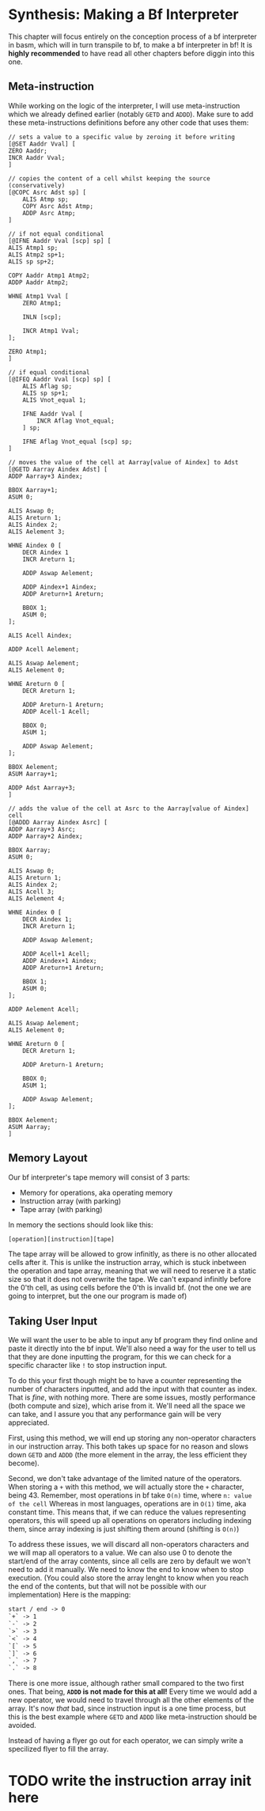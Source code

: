 # Synthesis: Making a Bf Interpreter

This chapter will focus entirely on the conception process of a bf interpreter in basm,
which will in turn transpile to bf, to make a bf interpreter in bf!
It is **highly recommended** to have read all other chapters before diggin into this one.

## Meta-instruction
While working on the logic of the interpreter,
I will use meta-instruction which we already defined earlier (notably `GETD` and `ADDD`).
Make sure to add these meta-instructions definitions before any other code that uses them:
```basm
// sets a value to a specific value by zeroing it before writing
[@SET Aaddr Vval] [
ZERO Aaddr;
INCR Aaddr Vval;
]

// copies the content of a cell whilst keeping the source (conservatively)
[@COPC Asrc Adst sp] [
	ALIS Atmp sp;
	COPY Asrc Adst Atmp;
	ADDP Asrc Atmp;
]

// if not equal conditional
[@IFNE Aaddr Vval [scp] sp] [
ALIS Atmp1 sp;
ALIS Atmp2 sp+1;
ALIS sp sp+2;

COPY Aaddr Atmp1 Atmp2;
ADDP Aaddr Atmp2;

WHNE Atmp1 Vval [
    ZERO Atmp1;

    INLN [scp];

    INCR Atmp1 Vval;
];

ZERO Atmp1;
]

// if equal conditional
[@IFEQ Aaddr Vval [scp] sp] [
    ALIS Aflag sp;
    ALIS sp sp+1;
    ALIS Vnot_equal 1;

    IFNE Aaddr Vval [
        INCR Aflag Vnot_equal;
    ] sp;

    IFNE Aflag Vnot_equal [scp] sp;
]

// moves the value of the cell at Aarray[value of Aindex] to Adst
[@GETD Aarray Aindex Adst] [
ADDP Aarray+3 Aindex; 

BBOX Aarray+1;
ASUM 0;

ALIS Aswap 0;
ALIS Areturn 1;
ALIS Aindex 2;
ALIS Aelement 3;

WHNE Aindex 0 [
    DECR Aindex 1
    INCR Areturn 1;

    ADDP Aswap Aelement;

    ADDP Aindex+1 Aindex;
    ADDP Areturn+1 Areturn;

    BBOX 1;
    ASUM 0;
];

ALIS Acell Aindex;

ADDP Acell Aelement;

ALIS Aswap Aelement;
ALIS Aelement 0;

WHNE Areturn 0 [
    DECR Areturn 1;

    ADDP Areturn-1 Areturn;
    ADDP Acell-1 Acell;

    BBOX 0;
    ASUM 1;

    ADDP Aswap Aelement;
];

BBOX Aelement;
ASUM Aarray+1;

ADDP Adst Aarray+3;
]

// adds the value of the cell at Asrc to the Aarray[value of Aindex] cell
[@ADDD Aarray Aindex Asrc] [
ADDP Aarray+3 Asrc;
ADDP Aarray+2 Aindex;

BBOX Aarray;
ASUM 0;

ALIS Aswap 0;
ALIS Areturn 1;
ALIS Aindex 2;
ALIS Acell 3;
ALIS Aelement 4;

WHNE Aindex 0 [
    DECR Aindex 1;
    INCR Areturn 1;

    ADDP Aswap Aelement;

    ADDP Acell+1 Acell;
    ADDP Aindex+1 Aindex;
    ADDP Areturn+1 Areturn;

    BBOX 1;
    ASUM 0;
];

ADDP Aelement Acell;

ALIS Aswap Aelement;
ALIS Aelement 0;

WHNE Areturn 0 [
    DECR Areturn 1;

    ADDP Areturn-1 Areturn;

    BBOX 0;
    ASUM 1;

    ADDP Aswap Aelement;
];

BBOX Aelement;
ASUM Aarray;
]
```

## Memory Layout
Our bf interpreter's tape memory will consist of 3 parts:
* Memory for operations, aka operating memory
* Instruction array (with parking)
* Tape array (with parking)

In memory the sections should look like this:
```txt
[operation][instruction][tape]
```

The tape array will be allowed to grow infinitly, as there is no other allocated cells after it.
This is unlike the instruction array, which is stuck inbetween the operation and tape array,
meaning that we will need to reserve it a static size so that it does not overwrite the tape.
We can't expand infinitly before the 0'th cell, as using cells before the 0'th is invalid bf.
(not the one we are going to interpret, but the one our program is made of)

## Taking User Input
We will want the user to be able to input any bf program they find online
and paste it directly into the bf input.
We'll also need a way for the user to tell us that they are done inputting the program,
for this we can check for a specific character like `!` to stop instruction input.


To do this your first though might be to have a counter
representing the number of characters inputted, and add the input with that counter as index.
That is *fine*, with nothing more.
There are some issues, mostly performance (both compute and size), which arise from it.
We'll need all the space we can take,
and I assure you that any performance gain will be very appreciated.

First, using this method, we will end up storing any non-operator characters in our instruction array.
This both takes up space for no reason and slows down `GETD` and `ADDD`
(the more element in the array, the less efficient they become).

Second, we don't take advantage of the limited nature of the operators.
When storing a `+` with this method, we will actually store the `+` character, being 43.
Remember, most operations in bf take `O(n)` time, where `n: value of the cell`
Whereas in most languages, operations are in `O(1)` time, aka constant time.
This means that, if we can reduce the values representing operators,
this will speed up all operations on operators including indexing them,
since array indexing is just shifting them around (shifting is `O(n)`)

To address these issues, we will discard all non-operators characters
and we will map all operators to a value.
We can also use 0 to denote the start/end of the array contents,
since all cells are zero by default we won't need to add it manually.
We need to know the end to know when to stop execution.
(You could also store the array lenght to know when you reach the end of the contents,
but that will not be possible with our implementation)
Here is the mapping:
```txt
start / end -> 0
`+` -> 1
`-` -> 2
`>` -> 3
`<` -> 4
`[` -> 5
`]` -> 6
`,` -> 7
`.` -> 8
```

There is one more issue, although rather small compared to the two first ones.
That being, **`ADDD` is not made for this at all!**
Every time we would add a new operator,
we would need to travel through all the other elements of the array.
It's now *that* bad, since instruction input is a one time process,
but this is the best example where `GETD` and `ADDD` like meta-instruction should be avoided.

Instead of having a flyer go out for each operator,
we can simply write a specilized flyer to fill the array.
# TODO write the instruction array init here